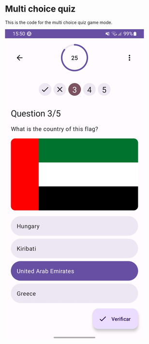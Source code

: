 # Multi choice quiz

This is the code for the multi choice quiz game mode.

![NewQuiz purple light](../pictures/multichoicequiz.jpg)
